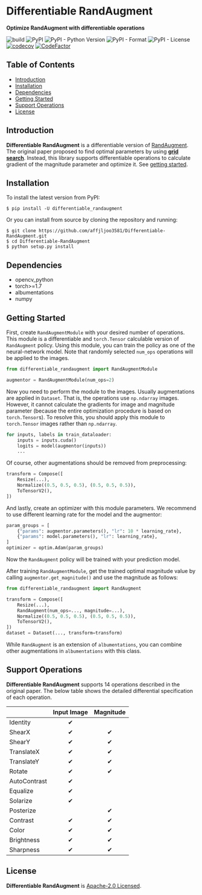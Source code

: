 # Differentiable RandAugment
**Optimize RandAugment with differentiable operations**

![build](https://github.com/affjljoo3581/Differentiable-RandAugment/workflows/build/badge.svg)
![PyPI](https://img.shields.io/pypi/v/differentiable_randaugment)
![PyPI - Python Version](https://img.shields.io/pypi/pyversions/differentiable_randaugment)
![PyPI - Format](https://img.shields.io/pypi/format/differentiable_randaugment)
![PyPI - License](https://img.shields.io/pypi/l/differentiable_randaugment?color=blue)
[![codecov](https://codecov.io/gh/affjljoo3581/Differentiable-RandAugment/branch/master/graph/badge.svg?token=3VSK8ZF367)](https://codecov.io/gh/affjljoo3581/Differentiable-RandAugment)
[![CodeFactor](https://www.codefactor.io/repository/github/affjljoo3581/differentiable-randaugment/badge)](https://www.codefactor.io/repository/github/affjljoo3581/differentiable-randaugment)

## Table of Contents
  - [Introduction](#introduction)
  - [Installation](#installation)
  - [Dependencies](#dependencies)
  - [Getting Started](#getting-started)
  - [Support Operations](#support-operations)
  - [License](#license)

## Introduction
**Differentiable RandAugment** is a differentiable version of [RandAugment](https://arxiv.org/abs/1909.13719). The original paper proposed to find optimal parameters by using [**grid search**](https://en.wikipedia.org/wiki/Hyperparameter_optimization#Grid_search). Instead, this library supports differentiable operations to calculate gradient of the magnitude parameter and optimize it. See [getting started](#getting-started).

## Installation

To install the latest version from PyPI:

    $ pip install -U differentiable_randaugment

Or you can install from source by cloning the repository and running:

    $ git clone https://github.com/affjljoo3581/Differentiable-RandAugment.git
    $ cd Differentiable-RandAugment
    $ python setup.py install

## Dependencies
- opencv_python
- torch>=1.7
- albumentations
- numpy

## Getting Started

First, create `RandAugmentModule` with your desired number of operations. This module is a differentiable and `torch.Tensor` calculable version of `RandAugment` policy. Using this module, you can train the policy as one of the neural-network model. Note that randomly selected `num_ops` operations will be applied to the images.

```python
from differentiable_randaugment import RandAugmentModule

augmentor = RandAugmentModule(num_ops=2)
```

Now you need to perform the module to the images. Usually augmentations are applied in `Dataset`. That is, the operations use `np.ndarray` images. However, it cannot calculate the gradients for image and magnitude parameter (because the entire optimization procedure is based on `torch.Tensor`s). To resolve this, you should apply this module to `torch.Tensor` images rather than `np.ndarray`.

```python
for inputs, labels in train_dataloader:
    inputs = inputs.cuda()
    logits = model(augmentor(inputs))
    ...
```

Of course, other augmentations should be removed from preprocessing:

```python
transform = Compose([
    Resize(...),
    Normalize((0.5, 0.5, 0.5), (0.5, 0.5, 0.5)),
    ToTensorV2(),
])
```

And lastly, create an optimizer with this module parameters. We recommend to use different learning rate for the model and the augmentor:

```python
param_groups = [
    {"params": augmentor.parameters(), "lr": 10 * learning_rate},
    {"params": model.parameters(), "lr": learning_rate},
]
optimizer = optim.Adam(param_groups)
```

Now the `RandAugment` policy will be trained with your prediction model.

After training `RandAugmentModule`, get the trained optimal magnitude value by calling `augmentor.get_magnitude()` and use the magnitude as follows:

```python
from differentiable_randaugment import RandAugment

transform = Compose([
    Resize(...),
    RandAugment(num_ops=..., magnitude=...),
    Normalize((0.5, 0.5, 0.5), (0.5, 0.5, 0.5)),
    ToTensorV2(),
])
dataset = Dataset(..., transform=transform)
```

While `RandAugment` is an extension of `albumentations`, you can combine other augmentations in `albumentations` with this class.

## Support Operations

**Differentiable RandAugment** supports 14 operations described in the original paper. The below table shows the detailed differential specification of each operation.

|               | Input Image | Magnitude |
|---------------|:-----------:|:---------:|
| Identity      | ✔ |   |
| ShearX        | ✔ | ✔ |
| ShearY        | ✔ | ✔ |
| TranslateX    | ✔ | ✔ |
| TranslateY    | ✔ | ✔ |
| Rotate        | ✔ | ✔ |
| AutoContrast  | ✔ |    |
| Equalize      | ✔ |    |
| Solarize      | ✔ |    |
| Posterize     |    | ✔ |
| Contrast      | ✔ | ✔ |
| Color         | ✔ | ✔ |
| Brightness    | ✔ | ✔ |
| Sharpness     | ✔ | ✔ |

## License
**Differentiable RandAugment** is [Apache-2.0 Licensed](/LICENSE).
